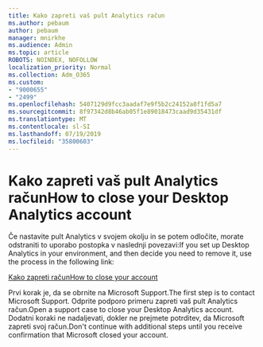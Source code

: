 ```yaml
---
title: Kako zapreti vaš pult Analytics račun
ms.author: pebaum
author: pebaum
manager: mnirkhe
ms.audience: Admin
ms.topic: article
ROBOTS: NOINDEX, NOFOLLOW
localization_priority: Normal
ms.collection: Adm_O365
ms.custom:
- "9000655"
- "2499"
ms.openlocfilehash: 5407129d9fcc3aadaf7e9f5b2c24152a8f1fd5a7
ms.sourcegitcommit: 8f97342d8b46ab05f1e89018473caad9d35431df
ms.translationtype: MT
ms.contentlocale: sl-SI
ms.lasthandoff: 07/19/2019
ms.locfileid: "35800603"
---
```

# <a name="how-to-close-your-desktop-analytics-account"></a><span data-ttu-id="7aa16-102">Kako zapreti vaš pult Analytics račun</span><span class="sxs-lookup"><span data-stu-id="7aa16-102">How to close your Desktop Analytics account</span></span>

<span data-ttu-id="7aa16-103">Če nastavite pult Analytics v svojem okolju in se potem odločite, morate odstraniti to uporabo postopka v naslednji povezavi:</span><span class="sxs-lookup"><span data-stu-id="7aa16-103">If you set up Desktop Analytics in your environment, and then decide you need to remove it, use the process in the following link:</span></span>

[<span data-ttu-id="7aa16-104">Kako zapreti račun</span><span class="sxs-lookup"><span data-stu-id="7aa16-104">How to close your account</span></span>](https://docs.microsoft.com/sccm/desktop-analytics/account-close)

<span data-ttu-id="7aa16-105">Prvi korak je, da se obrnite na Microsoft Support.</span><span class="sxs-lookup"><span data-stu-id="7aa16-105">The first step is to contact Microsoft Support.</span></span> <span data-ttu-id="7aa16-106">Odprite podporo primeru zapreti vaš pult Analytics račun.</span><span class="sxs-lookup"><span data-stu-id="7aa16-106">Open a support case to close your Desktop Analytics account.</span></span> <span data-ttu-id="7aa16-107">Dodatni koraki ne nadaljevati, dokler ne prejmete potrditev, da Microsoft zapreti svoj račun.</span><span class="sxs-lookup"><span data-stu-id="7aa16-107">Don't continue with additional steps until you receive confirmation that Microsoft closed your account.</span></span>